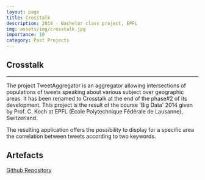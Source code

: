 ```yaml
---
layout: page
title: Crosstalk 
description: 2014 - Bachelor class project, EPFL 
img: assets/img/crosstalk.jpg
importance: 10
category: Past Projects 
---
```


## Crosstalk
---
The project TweetAggregator is an aggregator allowing intersections of populations of tweets speaking about various subject over geographic areas. It has been renamed to Crosstalk at the end of the phase#2 of its development. This project is the result of the course 'Big Data' 2014 given by Prof. C. Koch at EPFL (École Polytechnique Fédérale de Lausanne), Switzerland.

The resulting application offers the possibility to display for a specific area the correlation between tweets according to two keywords.

## Artefacts

<a href='https://github.com/TweetAggregator/CrossTalk'>Github Repository</a>
